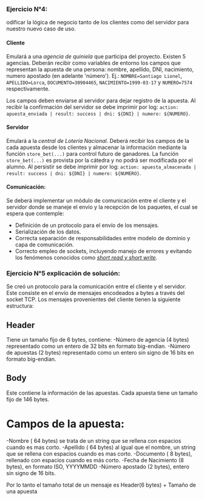 ### Ejercicio N°4:
odificar la lógica de negocio tanto de los clientes como del servidor para nuestro nuevo caso de uso.

#### Cliente
Emulará a una _agencia de quiniela_ que participa del proyecto. Existen 5 agencias. Deberán recibir como variables de entorno los campos que representan la apuesta de una persona: nombre, apellido, DNI, nacimiento, numero apostado (en adelante 'número'). Ej.: `NOMBRE=Santiago Lionel`, `APELLIDO=Lorca`, `DOCUMENTO=30904465`, `NACIMIENTO=1999-03-17` y `NUMERO=7574` respectivamente.

Los campos deben enviarse al servidor para dejar registro de la apuesta. Al recibir la confirmación del servidor se debe imprimir por log: `action: apuesta_enviada | result: success | dni: ${DNI} | numero: ${NUMERO}`.

#### Servidor
Emulará a la _central de Lotería Nacional_. Deberá recibir los campos de la cada apuesta desde los clientes y almacenar la información mediante la función `store_bet(...)` para control futuro de ganadores. La función `store_bet(...)` es provista por la cátedra y no podrá ser modificada por el alumno.
Al persistir se debe imprimir por log: `action: apuesta_almacenada | result: success | dni: ${DNI} | numero: ${NUMERO}`.

#### Comunicación:
Se deberá implementar un módulo de comunicación entre el cliente y el servidor donde se maneje el envío y la recepción de los paquetes, el cual se espera que contemple:
* Definición de un protocolo para el envío de los mensajes.
* Serialización de los datos.
* Correcta separación de responsabilidades entre modelo de dominio y capa de comunicación.
* Correcto empleo de sockets, incluyendo manejo de errores y evitando los fenómenos conocidos como [_short read y short write_](https://cs61.seas.harvard.edu/site/2018/FileDescriptors/).

### Ejercicio N°5 explicación de solución:
Se creó un protocolo para la comunicación entre el cliente y el servidor.
Este consiste en el envío de mensajes encodeados a bytes a través del socket TCP. Los mensajes provenientes del cliente tienen la siguiente estructura:
## Header
Tiene un tamaño fijo de 6 bytes, contiene:
-Número de agencia (4 bytes) representado como un entero de 32 bits en formato big-endian.
-Número de apuestas (2 bytes) representado como un entero sin signo de 16 bits en formato big-endian.

## Body
Este contiene la información de las apuestas. Cada apuesta tiene un tamaño fijo de 146 bytes. 
# Campos de la apuesta:
-Nombre ( 64 bytes) se trata de un string que se rellena con espacios cuando es mas corto.
-Apellido ( 64 bytes) al igual que el nombre, un string que se rellena con espacios cuando es mas corto.
-Documento ( 8 bytes), rellenado con espacios cuando es más corto.
-Fecha de Nacimiento (8 bytes), en formato ISO, YYYYMMDD
-Número apostado (2 bytes), entero sin signo de 16 bits.

Por lo tanto el tamaño total de un mensaje es Header(6 bytes) + Tamaño de una apuesta